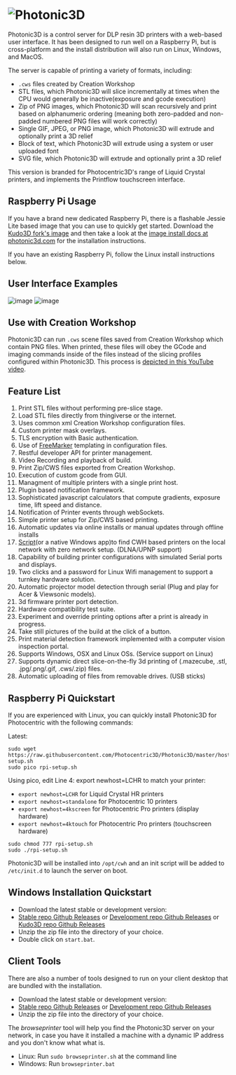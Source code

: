 ![Photonic3D](https://raw.githubusercontent.com/jmkao/Creation-Workshop-Host/master/host/resourcesnew/cwh/img/photonic3d-icon-sign-black.png)
======================

Photonic3D is a control server for DLP resin 3D printers with a web-based user interface. It has been designed to run well on a Raspberry Pi, but is cross-platform and the install distribution will also run on Linux, Windows, and MacOS.

The server is capable of printing a variety of formats, including:
 - `.cws` files created by Creation Workshop
 - STL files, which Photonic3D will slice incrementally at times when the CPU would generally be inactive(exposure and gcode execution)
 - Zip of PNG images, which Photonic3D will scan recursively and print based on alphanumeric ordering (meaning both zero-padded and non-padded numbered PNG files will work correctly)
 - Single GIF, JPEG, or PNG image, which Photonic3D will extrude and optionally print a 3D relief
 - Block of text, which Photonic3D will extrude using a system or user uploaded font
 - SVG file, which Photonic3D will extrude and optionally print a 3D relief

This version is branded for Photocentric3D's range of Liquid Crystal printers, and implements the Printflow touchscreen interface.


Raspberry Pi Usage
-------------------------------------------------------------------------------  
If you have a brand new dedicated Raspberry Pi, there is a flashable Jessie Lite based image that you can use to quickly get started. Download the [Kudo3D fork's image](http://d359hvxwrop0le.cloudfront.net/kudo3d-image.zip) and then take a look at the [image install docs at photonic3d.com](https://wiki.photonic3d.com/doku.php?id=raspberry_pi) for the installation instructions.

If you have an existing Raspberry Pi, follow the Linux install instructions below.

User Interface Examples
-------------------------------------------------------------------------------  
![image](https://cloud.githubusercontent.com/assets/2078819/14433486/58291f82-ffc3-11e5-8bc3-f7b8313dbc18.png)
![image](https://cloud.githubusercontent.com/assets/2078819/14433580/a984246c-ffc3-11e5-94ff-7214f6bd0635.png)


Use with Creation Workshop
-------------------------------------------------------------------------------  
Photonic3D can run `.cws` scene files saved from Creation Workshop which contain PNG files. When printed, these files will obey the GCode and imaging commands inside of the files instead of the slicing profiles configured within Photonic3D. This process is 
[depicted in this YouTube video](https://www.youtube.com/watch?v=J3HTCkxlKcw).


Feature List
-------------------------------------------------------------------------------  
1. Print STL files without performing pre-slice stage.
2. Load STL files directly from thingiverse or the internet.
3. Uses common xml Creation Workshop configuration files.
4. Custom printer mask overlays.
5. TLS encryption with Basic authentication.
6. Use of [FreeMarker](http://freemarker.org/) templating in configuration files.
7. Restful developer API for printer management.
8. Video Recording and playback of build.
9. Print Zip/CWS files exported from Creation Workshop.
10. Execution of custom gcode from GUI.
11. Managment of multiple printers with a single print host.
12. Plugin based notification framework.
13. Sophisticated javascript calculators that compute gradients, exposure time, lift speed and distance.
14. Notification of Printer events through webSockets.
15. Simple printer setup for Zip/CWS based printing.
16. Automatic updates via online installs or manual updates through offline installs
17. [Script](https://github.com/area515/Creation-Workshop-Host/blob/master/host/bin/browseprinter.sh)(or a native Windows app)to find CWH based printers on the local network with zero network setup. (DLNA/UPNP support)
18. Capability of building printer configurations with simulated Serial ports and displays.
19. Two clicks and a password for Linux Wifi management to support a turnkey hardware solution.
20. Automatic projector model detection through serial (Plug and play for Acer & Viewsonic models).
21. 3d firmware printer port detection.
22. Hardware compatibility test suite.
23. Experiment and override printing options after a print is already in progress.
24. Take still pictures of the build at the click of a button.
25. Print material detection framework implemented with a computer vision inspection portal.
26. Supports Windows, OSX and Linux OSs. (Service support on Linux)
27. Supports dynamic direct slice-on-the-fly 3d printing of (.mazecube, .stl, .jpg/.png/.gif, .cws/.zip) files.
28. Automatic uploading of files from removable drives. (USB sticks)

Raspberry Pi Quickstart
-------------------------------------------------------------------------------
If you are experienced with Linux, you can quickly install Photonic3D for Photocentric with the following commands:

Latest:
```
sudo wget https://raw.githubusercontent.com/Photocentric3D/Photonic3D/master/host/bin/rpi-setup.sh
sudo pico rpi-setup.sh
```
Using pico, edit Line 4: export newhost=LCHR to match your printer:
* `export newhost=LCHR` for Liquid Crystal HR printers
* `export newhost=standalone` for Photocentric 10 printers
* `export newhost=4kscreen` for Photocentric Pro printers (display hardware)
* `export newhost=4ktouch` for Photocentric Pro printers (touchscreen hardware)
```
sudo chmod 777 rpi-setup.sh
sudo ./rpi-setup.sh
```

Photonic3D will be installed into `/opt/cwh` and an init script will be added to `/etc/init.d` to launch the server on boot.

Windows Installation Quickstart
------------------------------------------
* Download the latest stable or development version: 
 * [Stable repo Github Releases](https://github.com/area515/Creation-Workshop-Host/releases) or [Development repo Github Releases](https://github.com/WesGilster/Creation-Workshop-Host/releases) or [Kudo3D repo Github Releases](https://github.com/Kudo3D/Photonic3D/releases) 
* Unzip the zip file into the directory of your choice.
* Double click on `start.bat`.

Client Tools
----------------------------------------------------------------------
There are also a number of tools designed to run on your client desktop that are bundled with the installation.

* Download the latest stable or development version: 
 * [Stable repo Github Releases](https://github.com/area515/Creation-Workshop-Host/releases) or [Development repo Github Releases](https://github.com/WesGilster/Creation-Workshop-Host/releases)  
* Unzip the zip file into the directory of your choice.

The *browseprinter* tool will help you find the Photonic3D server on your network, in case you have it installed a machine with a dynamic IP address and you don't know what what is.
* Linux: Run `sudo browseprinter.sh` at the command line
* Windows: Run `browseprinter.bat`

